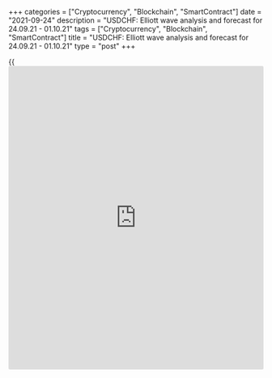 +++
categories = ["Cryptocurrency", "Blockchain", "SmartContract"]
date = "2021-09-24"
description = "USDCHF: Elliott wave analysis and forecast for 24.09.21 - 01.10.21"
tags = ["Cryptocurrency", "Blockchain", "SmartContract"]
title = "USDCHF: Elliott wave analysis and forecast for 24.09.21 - 01.10.21"
type = "post"
+++

{{<iframe id="large-banner" src="https://www.bounty.group/#slide=3.0" width="100%" height="600" scrolling="no" style="border: 0px solid rgb(216, 221, 230); border-radius: 3px;">}}

2021-09-24

2021-09-24

USDCHF: Elliott wave analysis and forecast for 24.09.21 – 01.10.21Alex
Geuta

 **Main scenario:** consider long positions from corrections above the
level of 0.9104 with a target of 0.9506 – 0.9685.

 **Alternative scenario:** breakout and consolidation below the level of
0.9104 will allow the pair to continue declining to the levels of 0.9018
– 0.8924.

 **Analysis:** Daily chart: presumably, a descending first wave of
larger degree (1) of 5 is formed and an ascending correction is now
developing as second wave (2) of 5. There's wave C of (2) developing in
the H4 chart, with wave i of C formed and a corrective wave ii of C
completed as part of it. The third wave iii of C appears to be forming
on the H1 chart, with wave of smaller degree (iii) of iii formed and a
local correction developing as wave (iv) of iii inside. If the
presumption is correct, then after it is completed, the pair will
continue to rise to the levels of 0.9506 – 0.9685. The level of 0.9104
is critical in this scenario. Its breakout will allow the pair to
continue falling to the levels of 0.9018 – 0.8924.

* * *

* * *

## Price chart of USDCHF in real time mode

The content of this article reflects the author’s opinion and does not
necessarily reflect the official position of LiteForex. The material
published on this page is provided for informational purposes only and
should not be considered as the provision of investment advice for the
purposes of Directive 2004/39/EC.

Rate this article:

{{value}}

( {{count}} {{title}} )